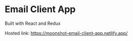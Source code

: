 # Email Client App

Built with React and Redux

Hosted link: https://moonshot-email-client-app.netlify.app/
